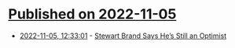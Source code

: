 # [Published on 2022-11-05](index.md)

* [2022-11-05, 12:33:01](https://news.ycombinator.com/item?id=33480805) - [Stewart Brand Says He’s Still an Optimist](https://www.nytimes.com/2022/03/23/technology/stewart-brand-tech-personal-computer.html)
